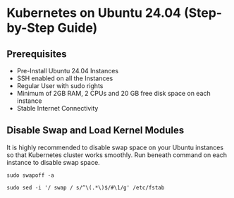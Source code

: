 # Kubernetes on Ubuntu 24.04 (Step-by-Step Guide)

## Prerequisites
- Pre-Install Ubuntu 24.04 Instances
- SSH enabled on all the Instances
- Regular User with sudo rights
- Minimum of 2GB RAM, 2 CPUs and 20 GB free disk space on each instance
- Stable Internet Connectivity

## Disable Swap and Load Kernel Modules
It is highly recommended to disable swap space on your Ubuntu instances so that Kubernetes cluster works smoothly. Run beneath command on each instance to disable swap space.

```
sudo swapoff -a
```
```
sudo sed -i '/ swap / s/^\(.*\)$/#\1/g' /etc/fstab
```
